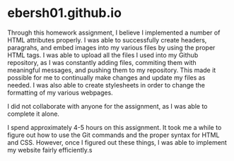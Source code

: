 # ebersh01.github.io

Through this homework assignment, I believe I implemented a number of HTML
attributes properly.  I was able to successfully create headers, paragrahs, and embed images into my various files by using the proper HTML tags.  I was able to upload all the files I used into my Github repository, as I was constantly adding files, commiting them with meaningful messages, and pushing them to my repository.  This made it possible for me to continually make changes and update my files as needed.  I was also able to create stylesheets in order to change the formatting of my various webpages.

I did not collaborate with anyone for the assignment, as I was able to complete it alone.

I spend approximately 4-5 hours on this assignment.  It took me a while to figure out how to use the Git commands and the proper syntax for HTML and CSS.  However, once I figured out these things, I was able to implement my website fairly efficiently.s 
